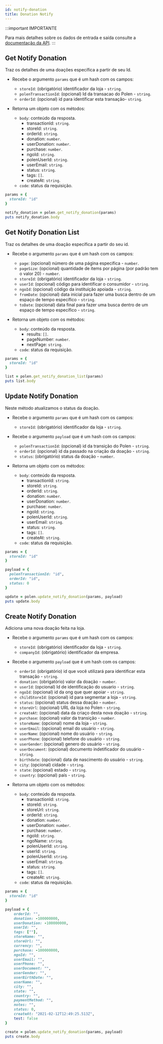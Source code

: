```yaml
---
id: notify-donation
title: Donation Notify
---
```


:::important IMPORTANTE

Para mais detalhes sobre os dados de entrada e saída consulte a [documentação da API](/api-reference).
:::
## Get Notify Donation

Traz os detalhes de uma doações específica a partir de seu Id.

- Recebe o argumento `params` que é um hash com os campos:
    - `storeId`: (obrigatório) identificador da loja - `string`.
    - `polenTransactionId`: (opcional) Id da transacao do Polen - `string`.
    - `orderId`: (opcional) id para identificar esta transação- `string`.

- Retorna um objeto com os métodos:
    - `body`: conteúdo da resposta.
        - transactionId: `string`.
        - storeId: `string`.
        - orderId: `string`.
        - donation: `number`.
        - userDonation: `number`.
        - purchase: `number`.
        - ngoId: `string`.
        - polenUserId: `string`.
        - userEmail: `string`.
        - status: `string`.
        - tags: `[]`.
        - createAt: `string`.
    - `code`: status da requisição.
```ruby
params = {
  storeId: "id"
}

notify_donation = polen.get_notify_donation(params)
puts notify_donation.body
```

## Get Notify Donation List
Traz os detalhes de uma doação específica a partir do seu id.

- Recebe o argumento `params` que é um hash com os campos:
    - `page`: (opcional) número de uma página especifica - `number`.
    - `pageSize`: (opcional) quantidade de items por página (por padrão tem o valor 20) - `number`.
    - `storeId`: (obrigatório) identificador da loja - `string`.
    - `userId`: (opcional) código para identificar o consumidor - `string`.
    - `ngoId`: (opcional) código da instituição apoiada - `string`.
    - `fromDate`: (opcional) data inicial para fazer uma busca dentro de um espaço de tempo específico - `string`.
    - `toDate`: (opcional) data final para fazer uma busca dentro de um espaço de tempo específico - `string`.

- Retorna um objeto com os métodos:
    - `body`: conteúdo da resposta.
        - results: `[]`.
        - pageNumber: `number`.
        - nextPage: `string`.
    - `code`: status da requisição.
```ruby
params = {
  storeId: "id"
}

list = polen.get_notify_donation_list(params)
puts list.body
```

## Update Notify Donation
Neste método atualizamos o status da doação.

- Recebe o argumento `params` que é um hash com os campos:
    - `storeId`: (obrigatório) identificador da loja - `string`.

- Recebe o argumento `payload` que é um hash com os campos:
    - `polenTransactionId`: (opcional) id da transição do Polen - `string`.
    - `orderId`: (opcional) id da passado na criação da doação - `string`.
    - `status`: (obrigatório) status da doação - `number`.

- Retorna um objeto com os métodos:
    - `body`: conteúdo da resposta.
        - transactionId: `string`.
        - storeId: `string`.
        - orderId: `string`.
        - donation: `number`.
        - userDonation: `number`.
        - purchase: `number`.
        - ngoId: `string`.
        - polenUserId: `string`.
        - userEmail: `string`.
        - status: `string`.
        - tags: `[]`.
        - createAt: `string`.
    - `code`: status da requisição.
```ruby
params = {
  storeId: "id"
}

payload = {
  polenTransactionId: "id",
  orderId: "id",
  status: 0
}

update = polen.update_notify_donation(params, payload)
puts update.body
```

## Create Notify Donation
Adiciona uma nova doação feita na loja.

- Recebe o argumento `params` que é um hash com os campos:
    - `storeId`: (obrigatório) identificador da loja - `string`.
    - `companyId`: (obrigatório)  identificador da empresa.

- Recebe o argumento `payload` que é um hash com os campos:
    - `orderId`: (obrigatório) id que você utilizará para identificar esta transação - `string`.
    - `donation`: (obrigatório) valor da doação - `number`.
    - `userId`: (opcional) Id de identificação do usuario - `string`.
    - `ngoId`: (opcional) id da ong que quer apoiar - `string`.
    - `childStoreId`: (opcional) id para segmentar a loja - `string`.
    - `status`: (opcional) status dessa doação - `number`.
    - `storeUrl`: (opcional) URL da loja no Polen - `string`.
    - `createAt`: (opcional) data da criaço desta nova doação - `string`.
    - `purchase`: (opcional) valor da transição - `number`.
    - `storeName`: (opcional) nome da loja - `string`.
    - `userEmail`: (opcional) email do usuário - `string`.
    - `userName`: (opcional) nome do usuário - `string`.
    - `userPhone`: (opcional) telefone do usuário - `string`.
    - `userGender`: (opcional) genero do usuário - `string`.
    - `userDocument`: (opcional) documento indetificador do usuário - `string`.
    - `birthdate`: (opcional) data de nascimento do usuário - `string`.
    - `city`: (opcional) cidade - `string`.
    - `state`: (opcional) estado - `string`.
    - `country`: (opcional) país - `string`.

- Retorna um objeto com os métodos:
    - `body`: conteúdo da resposta.
        - transactionId: `string`.
        - storeId: `string`.
        - storeUrl: `string`.
        - orderId: `string`.
        - donation: `number`.
        - userDonation: `number`.
        - purchase: `number`.
        - ngoId: `string`.
        - ngoName: `string`.
        - polenUserId: `string`.
        - userId: `string`.
        - polenUserId: `string`.
        - userEmail: `string`.
        - status: `string`.
        - tags: `[]`.
        - createAt: `string`.
    - `code`: status da requisição.
```ruby
params = {
  storeId: "id"
}

payload = {
    orderId: "", 
    donation: -100000000, 
    userDonation: -100000000, 
    userId: "", 
    tags: [""], 
    storeName: "", 
    storeUrl: "", 
    currency: "", 
    purchase: -100000000, 
    ngoId: "", 
    userEmail: "", 
    userPhone: "", 
    userDocument: "", 
    userGender: "", 
    userBirthDate: "", 
    userName: "", 
    city: "", 
    state: "", 
    country: "", 
    paymentMethod: "", 
    notes: "", 
    status: 0, 
    createAt: "2021-02-12T12:49:25.513Z", 
    test: false
}

create = polen.update_notify_donation(params, payload)
puts create.body
```